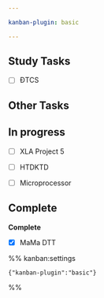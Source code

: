 ```yaml
---

kanban-plugin: basic

---
```


## Study Tasks

- [ ] ĐTCS


## Other Tasks



## In progress

- [ ] XLA Project 5
- [ ] HTDKTD
- [ ] Microprocessor


## Complete

**Complete**
- [x] MaMa DTT




%% kanban:settings
```
{"kanban-plugin":"basic"}
```
%%